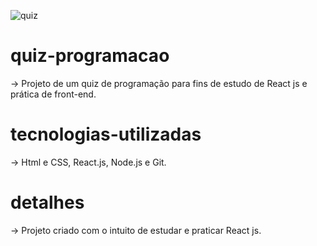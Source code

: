 
![quiz](https://user-images.githubusercontent.com/95496736/205950017-d1a75ea5-ad9a-4374-aa3b-244d2d9ffce5.png)


# quiz-programacao
-> Projeto de um quiz de programação para fins de estudo de React js e prática de front-end.

# tecnologias-utilizadas
-> Html e CSS, React.js, Node.js e Git.

# detalhes
-> Projeto criado com o intuito de estudar e praticar React js.

